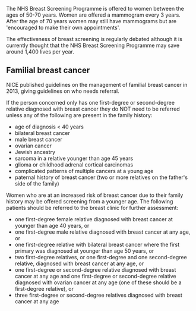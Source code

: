 The NHS Breast Screening Programme is offered to women between the ages of 50\-70 years. Women are offered a mammogram every 3 years. After the age of 70 years women may still have mammograms but are 'encouraged to make their own appointments'.  
  
The effectiveness of breast screening is regularly debated although it is currently thought that the NHS Breast Screening Programme may save around 1,400 lives per year.  
  
Familial breast cancer
----------------------

  
NICE published guidelines on the management of familial breast cancer in 2013, giving guidelines on who needs referral.  
  
If the person concerned only has one first\-degree or second\-degree relative diagnosed with breast cancer they do NOT need to be referred unless any of the following are present in the family history:  
* age of diagnosis \< 40 years
* bilateral breast cancer
* male breast cancer
* ovarian cancer
* Jewish ancestry
* sarcoma in a relative younger than age 45 years
* glioma or childhood adrenal cortical carcinomas
* complicated patterns of multiple cancers at a young age
* paternal history of breast cancer (two or more relatives on the father's side of the family)

  
Women who are at an increased risk of breast cancer due to their family history may be offered screening from a younger age. The following patients should be referred to the breast clinic for further assessment:  
* one first\-degree female relative diagnosed with breast cancer at younger than age 40 years, or
* one first\-degree male relative diagnosed with breast cancer at any age, or
* one first\-degree relative with bilateral breast cancer where the first primary was diagnosed at younger than age 50 years, or
* two first\-degree relatives, or one first\-degree and one second\-degree relative, diagnosed with breast cancer at any age, or
* one first\-degree or second\-degree relative diagnosed with breast cancer at any age and one first\-degree or second\-degree relative diagnosed with ovarian cancer at any age (one of these should be a first\-degree relative), or
* three first\-degree or second\-degree relatives diagnosed with breast cancer at any age
